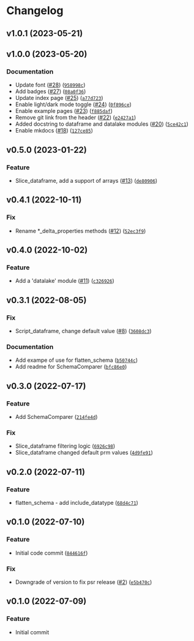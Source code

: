 # Changelog

<!--next-version-placeholder-->

## v1.0.1 (2023-05-21)


## v1.0.0 (2023-05-20)
### Documentation
* Update font ([#28](https://github.com/avolok/spalah/issues/28)) ([`958998c`](https://github.com/avolok/spalah/commit/958998cf3527cf9d7ffafd692c9110ff580a88ce))
* Add badges ([#27](https://github.com/avolok/spalah/issues/27)) ([`08a0f36`](https://github.com/avolok/spalah/commit/08a0f36ef85175ae553353c38cab8d88f56d715d))
* Update index page ([#25](https://github.com/avolok/spalah/issues/25)) ([`a77d723`](https://github.com/avolok/spalah/commit/a77d7230af2add303cb7a2981b7c4fb5d64a3ed1))
* Enable light/dark mode toggle ([#24](https://github.com/avolok/spalah/issues/24)) ([`0f896ce`](https://github.com/avolok/spalah/commit/0f896ce24daba311380c82db14e481d1b3c4104b))
* Enable example pages ([#23](https://github.com/avolok/spalah/issues/23)) ([`f885daf`](https://github.com/avolok/spalah/commit/f885daf0fb37dc2403b2d2c45da32a4799ef4248))
* Remove git link from the header ([#22](https://github.com/avolok/spalah/issues/22)) ([`e2427a1`](https://github.com/avolok/spalah/commit/e2427a1ea51a224355b327893cf28ad2a25e58c3))
* Added docstring to dataframe and datalake modules ([#20](https://github.com/avolok/spalah/issues/20)) ([`5ce42c1`](https://github.com/avolok/spalah/commit/5ce42c145878bce94e17ab3ccbc279562e8db055))
* Enable mkdocs ([#18](https://github.com/avolok/spalah/issues/18)) ([`127ce85`](https://github.com/avolok/spalah/commit/127ce85d1df75bb4f2f68e9e159d36ee4c0098e3))

## v0.5.0 (2023-01-22)
### Feature
* Slice_dataframe, add a support of arrays ([#13](https://github.com/avolok/spalah/issues/13)) ([`de80906`](https://github.com/avolok/spalah/commit/de8090680916081956f95d41c2585b0877a8dbbd))

## v0.4.1 (2022-10-11)
### Fix
* Rename *_delta_properties methods ([#12](https://github.com/avolok/spalah/issues/12)) ([`52ec3f9`](https://github.com/avolok/spalah/commit/52ec3f9bc446d7ef33b67713769ba6563ee55a07))

## v0.4.0 (2022-10-02)
### Feature
* Add a 'datalake' module ([#11](https://github.com/avolok/spalah/issues/11)) ([`c326926`](https://github.com/avolok/spalah/commit/c3269260a646a9d2297028d1c1d4c871deb67093))

## v0.3.1 (2022-08-05)
### Fix
* Script_dataframe, change default value ([#8](https://github.com/avolok/spalah/issues/8)) ([`3608dc3`](https://github.com/avolok/spalah/commit/3608dc3143f0a708c4c3d4d0b95c903f46246a6c))

### Documentation
* Add exampe of use for flatten_schema ([`b50744c`](https://github.com/avolok/spalah/commit/b50744c4f6a3db6c9b6a0af2aecd0773e9b65c09))
* Add readme for SchemaComparer ([`bfc86e0`](https://github.com/avolok/spalah/commit/bfc86e071a412e2bfedd0e30a08d877e60cfb6e3))

## v0.3.0 (2022-07-17)
### Feature
* Add SchemaComparer ([`214fe4d`](https://github.com/avolok/spalah/commit/214fe4d9d7b8656181cb50d674f17cbd045bdf6b))

### Fix
* Slice_dataframe filtering logic ([`6926c98`](https://github.com/avolok/spalah/commit/6926c983e692ecb25cd8b812066acf176db65753))
* Slice_dataframe changed default prm values ([`4d9fe91`](https://github.com/avolok/spalah/commit/4d9fe916b1b08d7660763d8f95d64ffa9188890d))

## v0.2.0 (2022-07-11)
### Feature
* flatten_schema - add include_datatype ([`68d4c71`](https://github.com/avolok/spalah/commit/68d4c71e99156c00ffe99b20d1d2cb90945b30a2))

## v0.1.0 (2022-07-10)
### Feature
* Initial code commit ([`844616f`](https://github.com/avolok/spalah/commit/844616ffb6ab89ab31c97644d74943bf9c15070e))

### Fix
* Downgrade of version to fix psr release ([#2](https://github.com/avolok/spalah/issues/2)) ([`e5b470c`](https://github.com/avolok/spalah/commit/e5b470c1379e285c0603fed5d3dcd489314469e1))

## v0.1.0 (2022-07-09)
### Feature
* Initial commit
